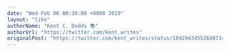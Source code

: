 ```yaml
---
date: "Wed Feb 06 00:30:00 +0000 2019"
layout: "like"
authorName: "Kent C. Dodds 📚"
authorUrl: "https://twitter.com/kent_writes"
originalPost: "https://twitter.com/kent_writes/status/1092943455268073472"
---
```

